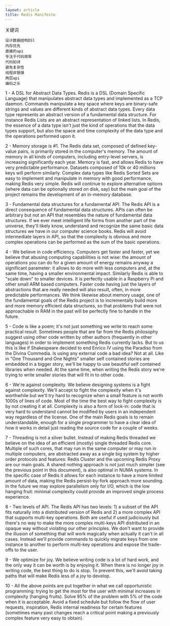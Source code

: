 ```yaml
---
layout: article
title: Redis Manifesto
---
```


关键词

```
设计数据结构DSl
内存优先
直接的api
专注于代码效率
代码如诗
避免复杂性
线程非银弹
两层api
编码之乐
```



1 - A DSL for Abstract Data Types. Redis is a DSL (Domain Specific Language)
    that manipulates abstract data types and implemented as a TCP daemon.
    Commands manipulate a key space where keys are binary-safe strings and
    values are different kinds of abstract data types. Every data type
    represents an abstract version of a fundamental data structure. For instance
    Redis Lists are an abstract representation of linked lists. In Redis, the
    essence of a data type isn't just the kind of operations that the data types
    support, but also the space and time complexity of the data type and the
    operations performed upon it.

2 - Memory storage is #1. The Redis data set, composed of defined key-value
    pairs, is primarily stored in the computer's memory. The amount of memory in
    all kinds of computers, including entry-level servers, is increasing
    significantly each year. Memory is fast, and allows Redis to have very
    predictable performance. Datasets composed of 10k or 40 millions keys will
    perform similarly. Complex data types like Redis Sorted Sets are easy to
    implement and manipulate in memory with good performance, making Redis very
    simple. Redis will continue to explore alternative options (where data can
    be optionally stored on disk, say) but the main goal of the project remains
    the development of an in-memory database.

3 - Fundamental data structures for a fundamental API. The Redis API is a direct
    consequence of fundamental data structures. APIs can often be arbitrary but
    not an API that resembles the nature of fundamental data structures. If we
    ever meet intelligent life forms from another part of the universe, they'll
    likely know, understand and recognize the same basic data structures we have
    in our computer science books. Redis will avoid intermediate layers in API,
    so that the complexity is obvious and more complex operations can be
    performed as the sum of the basic operations.

4 - We believe in code efficiency. Computers get faster and faster, yet we
    believe that abusing computing capabilities is not wise: the amount of
    operations you can do for a given amount of energy remains anyway a
    significant parameter: it allows to do more with less computers and, at
    the same time, having a smaller environmental impact. Similarly Redis is
    able to "scale down" to smaller devices. It is perfectly usable in a
    Raspberry Pi and other small ARM based computers. Faster code having
    just the layers of abstractions that are really needed will also result,
    often, in more predictable performances. We think likewise about memory
    usage, one of the fundamental goals of the Redis project is to
    incrementally build more and more memory efficient data structures, so that
    problems that were not approachable in RAM in the past will be perfectly
    fine to handle in the future.

5 - Code is like a poem; it's not just something we write to reach some
    practical result. Sometimes people that are far from the Redis philosophy
    suggest using other code written by other authors (frequently in other
    languages) in order to implement something Redis currently lacks. But to us
    this is like if Shakespeare decided to end Enrico IV using the Paradiso from
    the Divina Commedia. Is using any external code a bad idea? Not at all. Like
    in "One Thousand and One Nights" smaller self contained stories are embedded
    in a bigger story, we'll be happy to use beautiful self contained libraries
    when needed. At the same time, when writing the Redis story we're trying to
    write smaller stories that will fit in to other code.

6 - We're against complexity. We believe designing systems is a fight against
    complexity. We'll accept to fight the complexity when it's worthwhile but
    we'll try hard to recognize when a small feature is not worth 1000s of lines
    of code. Most of the time the best way to fight complexity is by not
    creating it at all. Complexity is also a form of lock-in: code that is
    very hard to understand cannot be modified by users in an independent way
    regardless of the license. One of the main Redis goals is to remain
    understandable, enough for a single programmer to have a clear idea of how
    it works in detail just reading the source code for a couple of weeks.

7 - Threading is not a silver bullet. Instead of making Redis threaded we
    believe on the idea of an efficient (mostly) single threaded Redis core.
    Multiple of such cores, that may run in the same computer or may run
    in multiple computers, are abstracted away as a single big system by
    higher order protocols and features: Redis Cluster and the upcoming
    Redis Proxy are our main goals. A shared nothing approach is not just
    much simpler (see the previous point in this document), is also optimal
    in NUMA systems. In the specific case of Redis it allows for each instance
    to have a more limited amount of data, making the Redis persist-by-fork
    approach more sounding. In the future we may explore parallelism only for
    I/O, which is the low hanging fruit: minimal complexity could provide an
    improved single process experience.

8 - Two levels of API. The Redis API has two levels: 1) a subset of the API fits
    naturally into a distributed version of Redis and 2) a more complex API that
    supports multi-key operations. Both are useful if used judiciously but
    there's no way to make the more complex multi-keys API distributed in an
    opaque way without violating our other principles. We don't want to provide
    the illusion of something that will work magically when actually it can't in
    all cases. Instead we'll provide commands to quickly migrate keys from one
    instance to another to perform multi-key operations and expose the
    trade-offs to the user.

9 - We optimize for joy. We believe writing code is a lot of hard work, and the
    only way it can be worth is by enjoying it. When there is no longer joy in
    writing code, the best thing to do is stop. To prevent this, we'll avoid
    taking paths that will make Redis less of a joy to develop.

10 - All the above points are put together in what we call opportunistic
     programming: trying to get the most for the user with minimal increases
     in complexity (hanging fruits). Solve 95% of the problem with 5% of the
     code when it is acceptable. Avoid a fixed schedule but follow the flow of
     user requests, inspiration, Redis internal readiness for certain features
     (sometimes many past changes reach a critical point making a previously
     complex feature very easy to obtain).

